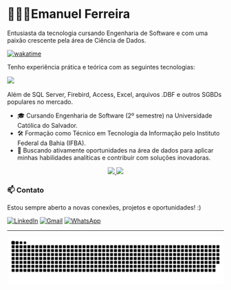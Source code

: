 # 👨🏾‍💻Emanuel Ferreira 
Entusiasta da tecnologia cursando Engenharia de Software e com uma paixão crescente pela área de Ciência de Dados.

[![wakatime](https://wakatime.com/badge/user/3b5134d5-b349-4fef-a5ba-2b0ad185d1fa.svg)](https://wakatime.com/@3b5134d5-b349-4fef-a5ba-2b0ad185d1fa)

Tenho experiência prática e teórica com as seguintes tecnologias:
<p align="left">
  <a href="https://skillicons.dev">
    <img src="https://skillicons.dev/icons?i=java,php,cs,python,html,css,js,react,ts,figma,mysql,postgres" />
    </a>
</p>

<p>Além de SQL Server, Firebird, Access, Excel, arquivos .DBF e outros SGBDs populares no mercado.</p>

- 🎓 Cursando Engenharia de Software (2º semestre) na Universidade Católica do Salvador.
- 🛠️ Formação como Técnico em Tecnologia da Informação pelo Instituto Federal da Bahia (IFBA).
- 🎯 Buscando ativamente oportunidades na área de dados para aplicar minhas habilidades analíticas e contribuir com soluções inovadoras.

<div align="center">
  <a href="https://github.com/emn-f">
    <img height="180em" src="https://github-readme-stats.vercel.app/api?username=emn-f&show_icons=true&theme=dark&include_all_commits=true&count_private=true"/>
    <img height="180em" src="https://github-readme-stats.vercel.app/api/top-langs/?username=emn-f&layout=compact&langs_count=7&theme=dark"/>
  </a>
</div>

### 📫 Contato
Estou sempre aberto a novas conexões, projetos e oportunidades! :)

[![LinkedIn](https://img.shields.io/badge/LinkedIn-0077B5?style=for-the-badge&logo=linkedin&logoColor=white)](https://www.linkedin.com/in/emanuelferreira)
[![Gmail](https://img.shields.io/badge/Gmail-D14836?style=for-the-badge&logo=gmail&logoColor=white)](mailto:emnferreira.wk@gmail.com)
[![WhatsApp](https://img.shields.io/badge/WhatsApp-25D366?style=for-the-badge&logo=whatsapp&logoColor=white)](https://wa.me/5571992348839)


---
<div align="center">
  <img src="https://raw.githubusercontent.com/platane/platane/output/github-contribution-grid-snake.svg?user=emn-f" alt="Snake animation" />
</div>
